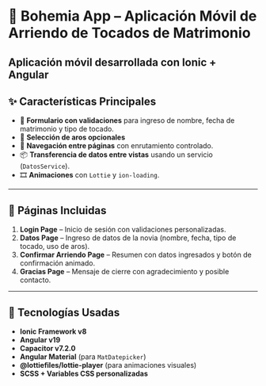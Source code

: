 # 💎 Bohemia App – Aplicación Móvil de Arriendo de Tocados de Matrimonio

Aplicación móvil desarrollada con **Ionic + Angular**
---

## ✨ Características Principales

- 🧠 **Formulario con validaciones** para ingreso de nombre, fecha de matrimonio y tipo de tocado.
- 💍 **Selección de aros opcionales** 
- 🔄 **Navegación entre páginas** con enrutamiento controlado.
- 📦 **Transferencia de datos entre vistas** usando un servicio (`DatosService`).
- 🎞️ **Animaciones** con `Lottie` y `ion-loading`.


---

## 📱 Páginas Incluidas

1. **Login Page** – Inicio de sesión con validaciones personalizadas.
2. **Datos Page** – Ingreso de datos de la novia (nombre, fecha, tipo de tocado, uso de aros).
3. **Confirmar Arriendo Page** – Resumen con datos ingresados y botón de confirmación animado.
4. **Gracias Page** – Mensaje de cierre con agradecimiento y posible contacto.


---

## 🔧 Tecnologías Usadas

- **Ionic Framework v8**
- **Angular v19**
- **Capacitor v7.2.0**
- **Angular Material** (para `MatDatepicker`)
- **@lottiefiles/lottie-player** (para animaciones visuales)
- **SCSS + Variables CSS personalizadas**

